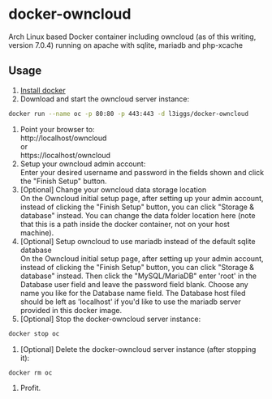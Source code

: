 docker-owncloud
===============

Arch Linux based Docker container including owncloud (as of this writing, version 7.0.4) running on apache with sqlite, mariadb and php-xcache

## Usage

1. [Install docker](https://docs.docker.com/installation/)
1. Download and start the owncloud server instance:  
  ```bash
  docker run --name oc -p 80:80 -p 443:443 -d l3iggs/docker-owncloud
  ```
1. Point your browser to:  
http://localhost/owncloud  
or  
https://localhost/owncloud  
1. Setup your owncloud admin account:  
Enter your desired username and password in the fields shown and click the "Finish Setup" button.
1. [Optional] Change your owncloud data storage location  
On the Owncloud initial setup page, after setting up your admin account, instead of clicking the "Finish Setup" button, you can click "Storage & database" instead. You can change the data folder location here (note that this is a path inside the docker container, not on your host machine).
1. [Optional] Setup owncloud to use mariadb instead of the default sqlite database  
On the Owncloud initial setup page, after setting up your admin account, instead of clicking the "Finish Setup" button, you can click "Storage & database" instead. Then click the "MySQL/MariaDB" enter 'root' in the Database user field and leave the password field blank. Choose any name you like for the Database name field. The Database host filed should be left as 'localhost' if you'd like to use the mariadb server provided in this docker image.
1. [Optional] Stop the docker-owncloud server instance:  
  ```bash
  docker stop oc
  ```
1. [Optional] Delete the docker-owncloud server instance (after stopping it):  
  ```bash
  docker rm oc
  ```
1. Profit.
